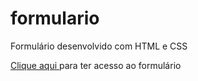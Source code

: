 # formulario
Formulário desenvolvido com HTML e CSS
<p> <a href="https://dxxiogo.github.io/formulario/"> Clique aqui </a> para ter acesso ao formulário</p>

